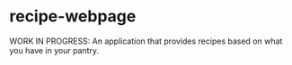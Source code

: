 # recipe-webpage
WORK IN PROGRESS: An application that provides recipes based on what you have in your pantry.

